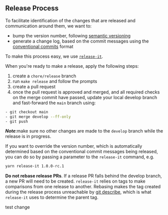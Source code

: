 ## Release Process

To facilitate identification of the changes that are released and communication around them, we want to:

- bump the version number, following [semantic versioning](https://semver.org/)
- generate a change log, based on the commit messages using the [conventional commits](https://www.conventionalcommits.org/en/v1.0.0/) format

To make this process easy, we use [`release-it`](https://github.com/release-it/release-it).

When you're ready to make a release, apply the following steps:

1. create a `chore/release` branch
1. run `make release` and follow the prompts
1. create a pull request
1. once the pull request is approved and merged, and all required checks on the merge commit have passed, update your local develop branch and fast-forward the `main` branch using:

```bash
- git checkout main
- git merge develop --ff-only
- git push
```

**_Note_**:make sure no other changes are made to the `develop` branch while the release is in progress.

If you want to override the version number, which is automatically determined based on the conventional commit messages being released, you can do so by passing a parameter to the `release-it` command, e.g.

```bash
yarn release-it 1.0.0-rc.1
```

**Do not rebase release PRs**. If a release PR falls behind the develop branch, a new PR will need to be created. `release-it` relies on tags to make comparisons from one release to another. Rebasing makes the tag created during the release process unreachable by [git describe](https://git-scm.com/docs/git-describe), which is what `release-it` uses to determine the parent tag.

test change
